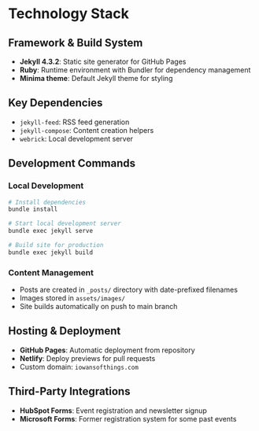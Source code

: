 # Technology Stack

## Framework & Build System

- **Jekyll 4.3.2**: Static site generator for GitHub Pages
- **Ruby**: Runtime environment with Bundler for dependency management
- **Minima theme**: Default Jekyll theme for styling

## Key Dependencies

- `jekyll-feed`: RSS feed generation
- `jekyll-compose`: Content creation helpers
- `webrick`: Local development server

## Development Commands

### Local Development

```bash
# Install dependencies
bundle install

# Start local development server
bundle exec jekyll serve

# Build site for production
bundle exec jekyll build
```

### Content Management

- Posts are created in `_posts/` directory with date-prefixed filenames
- Images stored in `assets/images/`
- Site builds automatically on push to main branch

## Hosting & Deployment

- **GitHub Pages**: Automatic deployment from repository
- **Netlify**: Deploy previews for pull requests
- Custom domain: `iowansofthings.com`

## Third-Party Integrations

- **HubSpot Forms**: Event registration and newsletter signup
- **Microsoft Forms**: Former registration system for some past events